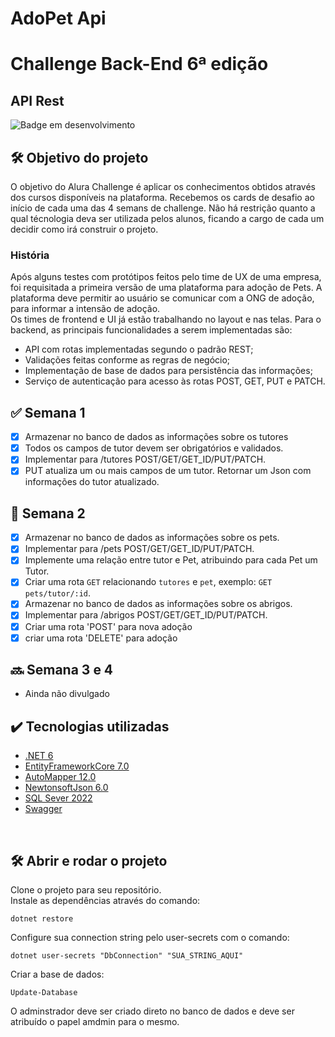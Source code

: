 # AdoPet Api

# Challenge Back-End 6ª edição

## API Rest
![Badge em desenvolvimento](https://img.shields.io/badge/Status-Em%20Desenvolvimento-green)

## :hammer_and_wrench: Objetivo do projeto

O objetivo do Alura Challenge é aplicar os conhecimentos obtidos através dos cursos disponíveis na plataforma. Recebemos os cards de desafio ao início de cada uma das 4 semans de challenge. Não há restrição quanto a qual técnologia deva ser utilizada pelos alunos, ficando a cargo de cada um decidir como irá construir o projeto.

### História

Após alguns testes com protótipos feitos pelo time de UX de uma empresa, foi requisitada a primeira versão de uma plataforma para adoção de Pets. A plataforma deve permitir ao usuário se comunicar com a ONG de adoção, para informar a intensão de adoção.<br>
Os times de frontend e UI já estão trabalhando no layout e nas telas. Para o backend, as principais funcionalidades a serem implementadas são:

<ul>

   <li> API com rotas implementadas segundo o padrão REST;</li>
   <li> Validações feitas conforme as regras de negócio;</li>
   <li> Implementação de base de dados para persistência das informações;</li>
   <li> Serviço de autenticação para acesso às rotas POST, GET, PUT e PATCH.</li>
   
</ul>

## :white_check_mark: Semana 1

- [x] Armazenar no banco de dados as informações sobre os tutores
- [x] Todos os campos de tutor devem ser obrigatórios e validados.
- [x] Implementar para /tutores POST/GET/GET_ID/PUT/PATCH.
- [x] PUT atualiza um ou mais campos de um tutor. Retornar um Json com informações do tutor atualizado.

## :construction: Semana 2

- [x] Armazenar no banco de dados as informações sobre os pets.
- [x] Implementar para /pets POST/GET/GET_ID/PUT/PATCH.
- [x] Implemente uma relação entre tutor e Pet, atribuindo para cada Pet um Tutor.
- [x] Criar uma rota `GET` relacionando `tutores` e `pet`, exemplo: `GET pets/tutor/:id`. 
- [x] Armazenar no banco de dados as informações sobre os abrigos.
- [x] Implementar para /abrigos POST/GET/GET_ID/PUT/PATCH.
- [x] Criar uma rota 'POST' para nova adoção
- [x] criar uma rota 'DELETE' para adoção

## :soon: Semana 3 e 4

- Ainda não divulgado
<!-- - [ ] Sistema de autenticação. -->
<!-- - [ ] Alteração no banco de dados para tabela de usuário.-->
<!-- - [ ] Deploy.-->

## ✔️ Tecnologias utilizadas

- [.NET 6](https://dotnet.microsoft.com/en-us/download/dotnet/6.0)
- [EntityFrameworkCore 7.0](https://learn.microsoft.com/en-us/ef/)
- [AutoMapper 12.0](https://automapper.org/)
- [NewtonsoftJson 6.0](https://www.newtonsoft.com/json)
- [SQL Sever 2022](https://www.microsoft.com/pt-br/sql-server/sql-server-downloads)
- [Swagger](https://swagger.io/)
<!--- [IdentityFramework 7.0](https://learn.microsoft.com/pt-br/aspnet/core/security/authentication/identity?view=aspnetcore-7.0&tabs=visual-studio) -->
<!--- [JWT Bearer](https://jwt.io/introduction) -->
<!--- [FluentResults](https://github.com/altmann/FluentResults) -->
<!--- [DotEnv](https://github.com/bolorundurowb/dotenv.net) -->

<br>

## :hammer_and_wrench: Abrir e rodar o projeto

Clone o projeto para seu repositório.
<br>
Instale as dependências através do comando:

`dotnet restore`

Configure sua connection string pelo user-secrets com o comando:

`dotnet user-secrets "DbConnection" "SUA_STRING_AQUI"`

Criar a base de dados:

`Update-Database`

O adminstrador deve ser criado direto no banco de dados e deve ser atribuído o papel amdmin para o mesmo.

<!-- Crie um arquivo `.env` na raiz do projeto PlayListAPI seguindo o modelo do arquivo `.env.example` -->
<br><br>

